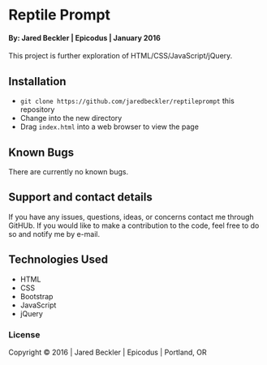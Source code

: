 # Reptile Prompt

#### By: Jared Beckler | Epicodus | January 2016

This project is further exploration of HTML/CSS/JavaScript/jQuery.

## Installation

* `git clone https://github.com/jaredbeckler/reptileprompt` this repository
* Change into the new directory
* Drag `index.html` into a web browser to view the page

## Known Bugs

There are currently no known bugs.

## Support and contact details

If you have any issues, questions, ideas, or concerns contact me through GitHUb. If you would like to make a contribution to the code, feel free to do so and notify me by e-mail.

## Technologies Used

* HTML
* CSS
* Bootstrap
* JavaScript
* jQuery

### License

Copyright &copy; 2016  |  Jared Beckler  |  Epicodus  |  Portland, OR
